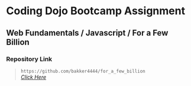# Coding Dojo Bootcamp Assignment
## Web Fundamentals / Javascript / For a Few Billion

### Repository Link  

> ``` https://github.com/bakker4444/for_a_few_billion ```  
> _[Click Here](https://github.com/bakker4444/for_a_few_billion)_  
